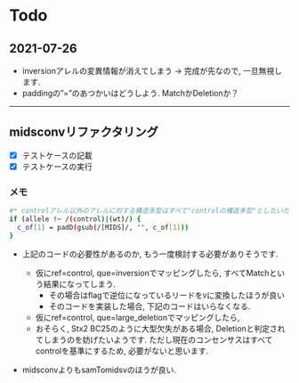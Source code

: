 # Todo


## 2021-07-26
+ inversionアレルの変異情報が消えてしまう → 完成が先なので, 一旦無視します. 
+ paddingの”=”のあつかいはどうしよう. MatchかDeletionか？

---
## midsconvリファクタリング

+ [x] テストケースの記載
+ [x] テストケースの実行

### メモ
```sh
#* controlアレル以外のアレルに対する構造多型はすべて"controlの構造多型"としたいため, ミスマッチスコアを高くする
if (allele !~ /(control)|(wt)/) {
  c_of[1] = padD(gsub(/[MIDS]/, "", c_of[1]))
}
```
+ 上記のコードの必要性があるのか, もう一度検討する必要がありそうです.
  + 仮にref=control, que=inversionでマッピングしたら, すべてMatchという結果になってしまう.
    + その場合はflagで逆位になっているリードを`V`に変換したほうが良い
    + そのコードを実装した場合, 下記のコードはいらなくなる.
  + 仮にref=control, que=large_deletionでマッピングしたら, 
  + おそらく, Stx2 BC25のように大型欠失がある場合, Deletionと判定されてしまうのを妨げたいようです. ただし現在のコンセンサスはすべてcontrolを基準にするため, 必要がないと思います.

+ midsconvよりもsamTomidsvのほうが良い. 